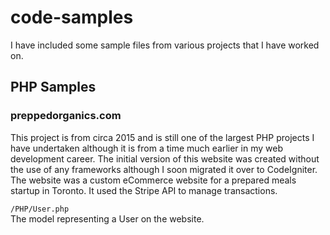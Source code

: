 # code-samples
I have included some sample files from various projects that I have worked on.

## PHP Samples

### preppedorganics.com
This project is from circa 2015 and is still one of the largest PHP projects 
I have undertaken although it is from a time much earlier in my web development career. 
The initial version of this website was created without the 
use of any frameworks although I soon migrated it over to CodeIgniter. The 
website was a custom eCommerce website for a prepared meals startup in Toronto. 
It used the Stripe API to manage transactions.
  
`/PHP/User.php`  
The model representing a User on the website.  
